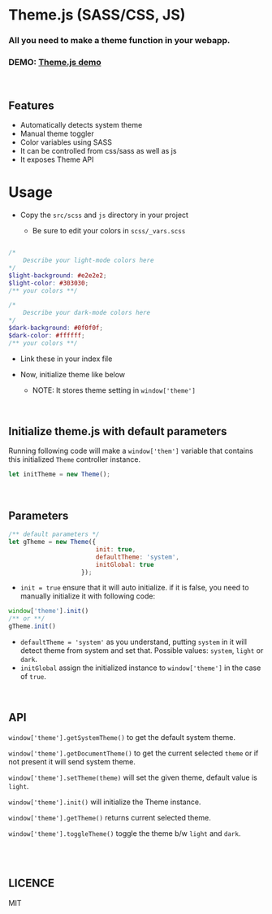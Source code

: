 # Theme.js (SASS/CSS, JS)

### All you need to make a theme function in your webapp.
### DEMO: [Theme.js demo](https://ashusharmasigdev.github.io/Theme.js/demo)

<br>

## Features

- Automatically detects system theme
- Manual theme toggler
- Color variables using SASS
- It can be controlled from css/sass as well as js
- It exposes Theme API

# Usage

- Copy the ```src/scss``` and ```js``` directory in your project

    - Be sure to edit your colors in ```scss/_vars.scss```

```scss

/*
    Describe your light-mode colors here
*/
$light-background: #e2e2e2;
$light-color: #303030;
/** your colors **/

/*
    Describe your dark-mode colors here
*/
$dark-background: #0f0f0f;
$dark-color: #ffffff;
/** your colors **/


```

- Link these in your index file
- Now, initialize theme like below

  - NOTE: It stores theme setting in ```window['theme']```

<br>

## Initialize theme.js with default parameters
Running following code will make a ```window['them']``` variable that contains this initialized ```Theme``` controller instance.
```js
let initTheme = new Theme();
```

<br>

## Parameters
```js
/** default parameters */
let gTheme = new Theme({
                        init: true,
                        defaultTheme: 'system',
                        initGlobal: true
                    });
```
- ```init = true``` ensure that it will auto initialize. if it is false, you need to manually initialize it with following code:
```js
window['theme'].init()
/** or **/
gTheme.init()
```
- ```defaultTheme = 'system'``` as you understand, putting ```system``` in it will detect theme from system and set that. Possible values: ```system```, ```light``` or ```dark```.
- ```initGlobal``` assign the initialized instance to ```window['theme']``` in the case of ```true```.

<br>

## API

```window['theme'].getSystemTheme()``` to get the default system theme.

```window['theme'].getDocumentTheme()``` to get the current selected ```theme``` or if not present it will send system theme.

```window['theme'].setTheme(theme)``` will set the given theme, default value is ```light```.

```window['theme'].init()``` will initialize the Theme instance.

```window['theme'].getTheme()``` returns current selected theme.

```window['theme'].toggleTheme()``` toggle the theme b/w ```light``` and ```dark```.

<br>
<br>

## LICENCE

MIT